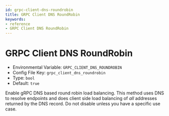 ```yaml
---
id: grpc-client-dns-roundrobin
title: GRPC Client DNS RoundRobin
keywords:
- reference
- GRPC Client DNS RoundRobin
---
```



# GRPC Client DNS RoundRobin
- Environmental Variable: `GRPC_CLIENT_DNS_ROUNDROBIN`
- Config File Key: `grpc_client_dns_roundrobin`
- Type: `bool`
- Default: `true`

Enable gRPC DNS based round robin load balancing. This method uses DNS to resolve endpoints and does client side load balancing of _all_ addresses returned by the DNS record. Do not disable unless you have a specific use case.

